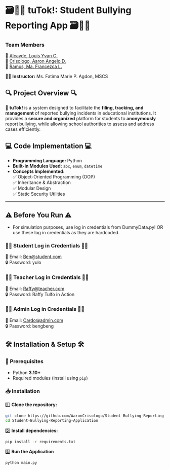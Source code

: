# 🗃️🧑‍🏫 tuTok!: Student Bullying Reporting App 🗃️🧑‍🏫  

### Team Members  
📌 [Alcayde, Louis Yvan C.]()  
📌 [Crisologo, Aaron Angelo D.]()  
📌 [Ramos, Ma. Francezca L.]()  

👩‍🏫 **Instructor:** Ms. Fatima Marie P. Agdon, MSCS  

## 🔍 Project Overview 🔍  
📝 **tuTok!** is a system designed to facilitate the **filing, tracking, and management** of reported bullying incidents in educational institutions. It provides a **secure and organized** platform for students to **anonymously** report bullying, while allowing school authorities to assess and address cases efficiently.  

## 💻 Code Implementation 💻  
- **Programming Language:** Python  
- **Built-in Modules Used:** `abc`, `enum`, `datetime`  
- **Concepts Implemented:**  
  ✅ Object-Oriented Programming (OOP)  
  ✅ Inheritance & Abstraction  
  ✅ Modular Design  
  ✅ Static Security Utilities  

---
## ⚠️ Before You Run ⚠️
- For simulation purposes, use log in credentials from DummyData.py! OR use these log in credentials as they are hardcoded. 

### 🧑‍🎓 Student Log in Credentials 🧑‍🎓
📧 Email: Ben@student.com <br>
🔒 Password: yulo

### 👨‍🏫 Teacher Log in Credentials 👨‍🏫
📧 Email: Raffy@teacher.com <br>
🔒 Password: Raffy Tulfo in Action

### 🧑‍🎓 Admin Log in Credentials 🧑‍🎓
📧 Email: Cardo@admin.com <br>
🔒 Password: bengbeng

## 🛠️ Installation & Setup 🛠️  

### 📌 Prerequisites  
- Python **3.10+**  
- Required modules (install using `pip`)  

### 📥 Installation  
1️⃣ **Clone the repository:**  
```sh
git clone https://github.com/AaronCrisologo/Student-Bullying-Reporting-Application
cd Student-Bullying-Reporting-Application
```
2️⃣ **Install dependencies:**
```sh
pip install -r requirements.txt
```
3️⃣ **Run the Application**
```sh
python main.py
```
